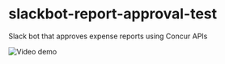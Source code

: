 # slackbot-report-approval-test

Slack bot that approves expense reports using Concur APIs

![Video demo](https://youtu.be/Ig3iA9UidJI)
